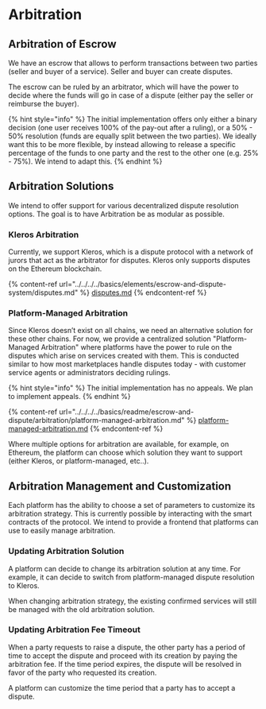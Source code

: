 # Arbitration

## Arbitration of Escrow

We have an escrow that allows to perform transactions between two parties (seller and buyer of a service). Seller and buyer can create disputes.

The escrow can be ruled by an arbitrator, which will have the power to decide where the funds will go in case of a dispute (either pay the seller or reimburse the buyer).

{% hint style="info" %}
The initial implementation offers only either a binary decision (one user receives 100% of the pay-out after a ruling), or a 50% - 50% resolution (funds are equally split between the two parties). We ideally want this to be more flexible, by instead allowing to release a specific percentage of the funds to one party and the rest to the other one (e.g. 25% - 75%). We intend to adapt this.
{% endhint %}

## **Arbitration Solutions**

We intend to offer support for various decentralized dispute resolution options. The goal is to have Arbitration be as modular as possible.&#x20;

### Kleros Arbitration

Currently, we support Kleros, which is a dispute protocol with a network of jurors that act as the arbitrator for disputes. Kleros only supports disputes on the Ethereum blockchain.&#x20;

{% content-ref url="../../../../basics/elements/escrow-and-dispute-system/disputes.md" %}
[disputes.md](../../../../basics/elements/escrow-and-dispute-system/disputes.md)
{% endcontent-ref %}

### Platform-Managed Arbitration

Since Kleros doesn’t exist on all chains, we need an alternative solution for these other chains. For now, we provide a centralized solution "Platform-Managed Arbitration" where platforms have the power to rule on the disputes which arise on services created with them. This is conducted similar to how most marketplaces handle disputes today - with customer service agents or administrators deciding rulings.

{% hint style="info" %}
The initial implementation has no appeals. We plan to implement appeals.&#x20;
{% endhint %}

{% content-ref url="../../../../basics/readme/escrow-and-dispute/arbitration/platform-managed-arbitration.md" %}
[platform-managed-arbitration.md](../../../../basics/readme/escrow-and-dispute/arbitration/platform-managed-arbitration.md)
{% endcontent-ref %}



Where multiple options for arbitration are available, for example, on Ethereum, the platform can choose which solution they want to support (either Kleros, or platform-managed, etc..).

## Arbitration Management and Customization

Each platform has the ability to choose a set of parameters to customize its arbitration strategy. This is currently possible by interacting with the smart contracts of the protocol. We intend to provide a frontend that platforms can use to easily manage arbitration.

### Updating Arbitration Solution

A platform can decide to change its arbitration solution at any time. For example, it can decide to switch from platform-managed dispute resolution to Kleros.

When changing arbitration strategy, the existing confirmed services will still be managed with the old arbitration solution.

### Updating Arbitration Fee Timeout

When a party requests to raise a dispute, the other party has a period of time to accept the dispute and proceed with its creation by paying the arbitration fee. If the time period expires, the dispute will be resolved in favor of the party who requested its creation.

A platform can customize the time period that a party has to accept a dispute.



